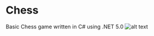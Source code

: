 # Chess
Basic Chess game written in C# using .NET 5.0
![alt text](https://github.com/TURR-21-22/Chess/tree/test/screenshot.png?raw=true)